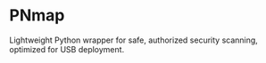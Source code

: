 # PNmap
Lightweight Python wrapper for safe, authorized security scanning, optimized for USB deployment.
